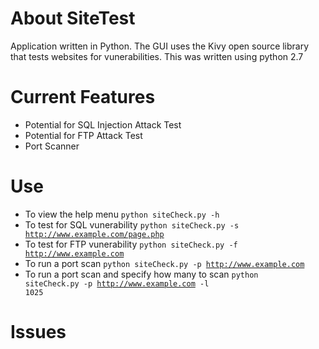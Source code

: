 # About SiteTest
Application written in Python.
The GUI uses the Kivy open source library that tests websites for vunerabilities. 
This was written using python 2.7

# Current Features
* Potential for SQL Injection Attack Test
* Potential for FTP Attack Test 
* Port Scanner

# Use
* To view the help menu <code>python siteCheck.py -h</code>
* To test for SQL vunerability <code>python siteCheck.py -s http://www.example.com/page.php</code>
* To test for FTP vunerability <code>python siteCheck.py -f http://www.example.com</code>
* To run a port scan <code>python siteCheck.py -p http://www.example.com</code>
* To run a port scan and specify how many to scan <code>python siteCheck.py -p http://www.example.com -l 1025</code>

# Issues

